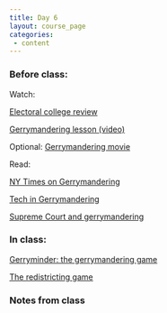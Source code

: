 ```yaml
---
title: Day 6
layout: course_page
categories:
 - content
---
```


### Before class:

Watch: 

[Electoral college review](https://www.youtube.com/watch?v=RUCnb5_HZc0)

[Gerrymandering lesson (video)](https://ed.ted.com/lessons/gerrymandering-how-drawing-jagged-lines-can-impact-an-election-christina-greer)

Optional: [Gerrymandering movie](https://www.snagfilms.com/films/title/gerrymandering)

Read:

[NY Times on Gerrymandering](https://www.nytimes.com/2017/08/29/magazine/the-new-front-in-the-gerrymandering-wars-democracy-vs-math.html)

[Tech in Gerrymandering](https://www.theatlantic.com/politics/archive/2017/10/gerrymandering-technology-redmap-2020/543888/)

[Supreme Court and gerrymandering](https://www.theatlantic.com/politics/archive/2018/06/partisan-gerrymandering-stands-for-now/563063/)

### In class:

[Gerryminder: the gerrymandering game](https://phobos.ramapo.edu/~jteigen/gm4/gerryminder.html)

[The redistricting game](http://www.redistrictinggame.org/game.php)

### Notes from class
